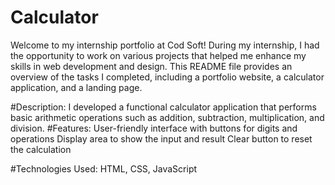 # Calculator

Welcome to my internship portfolio at Cod Soft! During my internship, I had the opportunity to work on various projects that helped me enhance my skills in web development and design. This README file provides an overview of the tasks I completed, including a portfolio website, a calculator application, and a landing page.

#Description:
I developed a functional calculator application that performs basic arithmetic operations such as addition, subtraction, multiplication, and division.
#Features:
User-friendly interface with buttons for digits and operations
Display area to show the input and result
Clear button to reset the calculation

#Technologies Used: HTML, CSS, JavaScript
